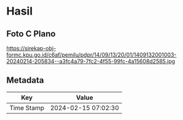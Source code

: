 # Hasil

## Foto C Plano

https://sirekap-obj-formc.kpu.go.id/c6af/pemilu/pdpr/14/09/13/20/01/1409132001003-20240214-205834--a3fc4a79-7fc2-4f55-99fc-4a15608d2585.jpg


## Metadata

| Key        | Value               |
| ---------- | ------------------- |
| Time Stamp | 2024-02-15 07:02:30 |




